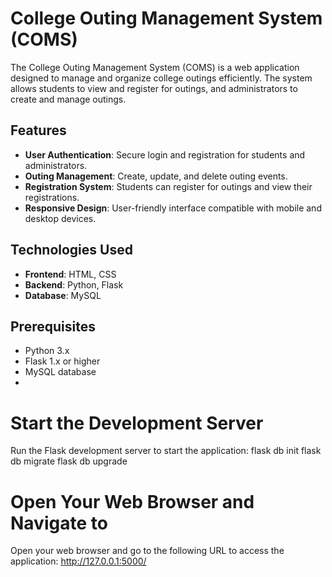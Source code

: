 # College Outing Management System (COMS)

The College Outing Management System (COMS) is a web application designed to manage and organize college outings efficiently. The system allows students to view and register for outings, and administrators to create and manage outings.

## Features

- **User Authentication**: Secure login and registration for students and administrators.
- **Outing Management**: Create, update, and delete outing events.
- **Registration System**: Students can register for outings and view their registrations.
- **Responsive Design**: User-friendly interface compatible with mobile and desktop devices.

## Technologies Used

- **Frontend**: HTML, CSS
- **Backend**: Python, Flask
- **Database**: MySQL

## Prerequisites

- Python 3.x
- Flask 1.x or higher
- MySQL database
- 
# Start the Development Server
Run the Flask development server to start the application:
flask db init
flask db migrate
flask db upgrade

# Open Your Web Browser and Navigate to
Open your web browser and go to the following URL to access the application:
http://127.0.0.1:5000/

